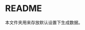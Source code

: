 <!-- README.md --- 
;; 
;; Description: 
;; Author: Hongyi Wu(吴鸿毅)
;; Email: wuhongyi@qq.com 
;; Created: 二 12月  6 19:23:51 2016 (+0800)
;; Last-Updated: 二 12月  6 19:24:42 2016 (+0800)
;;           By: Hongyi Wu(吴鸿毅)
;;     Update #: 1
;; URL: http://wuhongyi.cn -->

# README

本文件夹用来存放默认设置下生成数据。

<!-- README.md ends here -->
